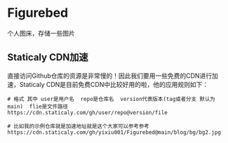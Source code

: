 # Figurebed
个人图床，存储一些图片

## Staticaly CDN加速
直接访问Github仓库的资源是非常慢的！因此我们要用一些免费的CDN进行加速，Staticaly CDN是目前免费CDN中比较好用的啦，他的应用规则如下：
```shell
# 格式 其中 user是用户名  repo是仓库名  version代表版本(tag或者分支 默认为main)  flie是文件路径
https://cdn.staticaly.com/gh/user/repo@version/file

# 比如我的示例仓库就是加速地址就是这个大家可以参考参考
https://cdn.staticaly.com/gh/yixiu001/Figurebed@main/blog/bg/bg2.jpg
```
